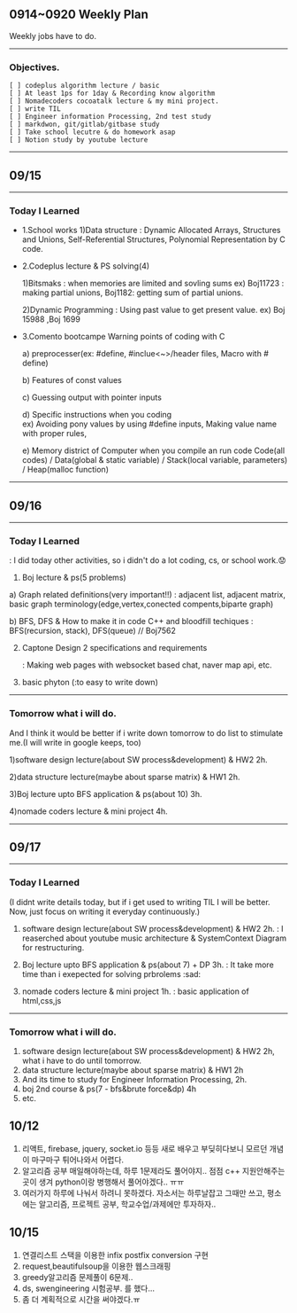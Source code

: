 ## 0914~0920 Weekly Plan

Weekly jobs have to do.

---

### Objectives.

    [ ] codeplus algorithm lecture / basic
    [ ] At least 1ps for 1day & Recording know algorithm
    [ ] Nomadecoders cocoatalk lecture & my mini project.
    [ ] write TIL
    [ ] Engineer information Processing, 2nd test study
    [ ] markdwon, git/gitlab/gitbase study
    [ ] Take school lecutre & do homework asap
    [ ] Notion study by youtube lecture

---

## 09/15

---

### Today I Learned

- 1.School works
  1)Data structure : Dynamic Allocated Arrays, Structures and Unions, Self-Referential Structures, Polynomial Representation by C code.

- 2.Codeplus lecture & PS solving(4)

  1)Bitsmaks : when memories are limited and sovling sums
  ex) Boj11723 : making partial unions, Boj1182: getting sum of partial unions.

  2)Dynamic Programming : Using past value to get present value.
  ex) Boj 15988 ,Boj 1699

- 3.Comento bootcampe
  Warning points of coding with C

  a) preprocesser(ex: #define, #inclue<~>/header files, Macro with # define)

  b) Features of const values

  c) Guessing output with pointer inputs

  d) Specific instructions when you coding  
   ex) Avoiding pony values by using #define inputs, Making value name with proper rules,

  e) Memory district of Computer when you compile an run code
  Code(all codes) / Data(global & static variable) / Stack(local variable, parameters) / Heap(malloc function)

---

## 09/16

---

### Today I Learned

: I did today other activities, so i didn't do a lot coding, cs, or school work.:worried:

1.  Boj lecture & ps(5 problems)

a) Graph related definitions(very important!!)
: adjacent list, adjacent matrix, basic graph terminology(edge,vertex,conected compents,biparte graph)

b) BFS, DFS & How to make it in code C++ and bloodfill techiques
: BFS(recursion, stack), DFS(queue) // Boj7562

2.  Captone Design 2 specifications and requirements

    : Making web pages with websocket based chat, naver map api, etc.

3.  basic phyton (:to easy to write down)

---

### Tomorrow what i will do.

And I think it would be better if i write down tomorrow to do list to stimulate me.(I will write in google keeps, too)

1)software design lecture(about SW process&development) & HW2 2h.

2)data structure lecture(maybe about sparse matrix) & HW1 2h.

3)Boj lecture upto BFS application & ps(about 10) 3h.

4)nomade coders lecture & mini project 4h.

---

## 09/17

---

### Today I Learned

(I didnt write details today, but if i get used to writing TIL I will be better. Now, just focus on writing it everyday continuously.)

1. software design lecture(about SW process&development) & HW2 2h.
   : I reaserched about youtube music architecture & SystemContext Diagram for restructuring.

2. Boj lecture upto BFS application & ps(about 7) + DP 3h.
   : It take more time than i exepected for solving prbrolems :sad:

3. nomade coders lecture & mini project 1h.
   : basic application of html,css,js

---

### Tomorrow what i will do.

1. software design lecture(about SW process&development) & HW2 2h, what i have to do until tomorrow.
2. data structure lecture(maybe about sparse matrix) & HW1 2h
3. And its time to study for Engineer Information Processing, 2h.
4. boj 2nd course & ps(7 - bfs&brute force&dp) 4h
5. etc.

## 10/12

1. 리액트, firebase, jquery, socket.io 등등  새로 배우고 부딪히다보니 모르던 개념이 마구마구 튀어나와서 어렵다.
2. 알고리즘 공부 매일해야하는데, 하루 1문제라도 풀어야지.. 점점 c++ 지원안해주는 곳이 생겨 python이랑 병행해서 풀어야겠다.. ㅠㅠ
3. 여러가지 하루에 나눠서 하려니 못하겠다. 자소서는 하루날잡고 그때만 쓰고, 평소에는 알고리즘, 프로젝트 공부, 학교수업/과제에만 투자하자..

## 10/15

1. 연결리스트 스택을 이용한 infix postfix conversion 구현
2. request,beautifulsoup을 이용한 웹스크래핑
3. greedy알고리즘 문제풀이 6문제..
4. ds, swengineering 시험공부. 를 했다...
5. 좀 더 계획적으로 시간을 써야겠다.ㅠ